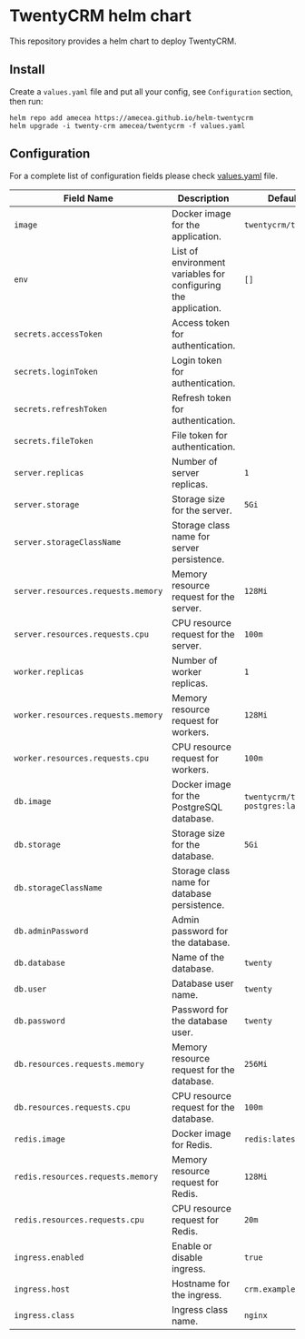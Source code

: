 # TwentyCRM helm chart


This repository provides a helm chart to deploy TwentyCRM.

## Install

Create a `values.yaml` file and put all your config, see `Configuration` section, then run:

```
helm repo add amecea https://amecea.github.io/helm-twentycrm
helm upgrade -i twenty-crm amecea/twentycrm -f values.yaml
```

## Configuration

For a complete list of configuration fields please check [values.yaml](./values.yaml) file.


| Field Name                       | Description                                                                               | Default Value           |
|----------------------------------|-------------------------------------------------------------------------------------------|-------------------------|
| `image`                          | Docker image for the application.                                                        | `twentycrm/twenty:latest` |
| `env`                            | List of environment variables for configuring the application.                           | `[]`                    |
| `secrets.accessToken`            | Access token for authentication.                                                         |                         |
| `secrets.loginToken`             | Login token for authentication.                                                          |                         |
| `secrets.refreshToken`           | Refresh token for authentication.                                                        |                         |
| `secrets.fileToken`              | File token for authentication.                                                           |                         |
| `server.replicas`                | Number of server replicas.                                                               | `1`                     |
| `server.storage`                 | Storage size for the server.                                                             | `5Gi`                   |
| `server.storageClassName`        | Storage class name for server persistence.                                               |                         |
| `server.resources.requests.memory` | Memory resource request for the server.                                                 | `128Mi`                 |
| `server.resources.requests.cpu`  | CPU resource request for the server.                                                    | `100m`                  |
| `worker.replicas`                | Number of worker replicas.                                                               | `1`                     |
| `worker.resources.requests.memory` | Memory resource request for workers.                                                   | `128Mi`                 |
| `worker.resources.requests.cpu`  | CPU resource request for workers.                                                       | `100m`                  |
| `db.image`                       | Docker image for the PostgreSQL database.                                                | `twentycrm/twenty-postgres:latest` |
| `db.storage`                     | Storage size for the database.                                                           | `5Gi`                   |
| `db.storageClassName`            | Storage class name for database persistence.                                             |                         |
| `db.adminPassword`               | Admin password for the database.                                                        |                         |
| `db.database`                    | Name of the database.                                                                    | `twenty`                |
| `db.user`                        | Database user name.                                                                      | `twenty`                |
| `db.password`                    | Password for the database user.                                                         | `twenty`                |
| `db.resources.requests.memory`   | Memory resource request for the database.                                               | `256Mi`                 |
| `db.resources.requests.cpu`      | CPU resource request for the database.                                                  | `100m`                  |
| `redis.image`                    | Docker image for Redis.                                                                  | `redis:latest`          |
| `redis.resources.requests.memory` | Memory resource request for Redis.                                                     | `128Mi`                 |
| `redis.resources.requests.cpu`   | CPU resource request for Redis.                                                         | `20m`                   |
| `ingress.enabled`                | Enable or disable ingress.                                                              | `true`                  |
| `ingress.host`                   | Hostname for the ingress.                                                               | `crm.example.com`       |
| `ingress.class`                  | Ingress class name.                                                                      | `nginx`                 |


